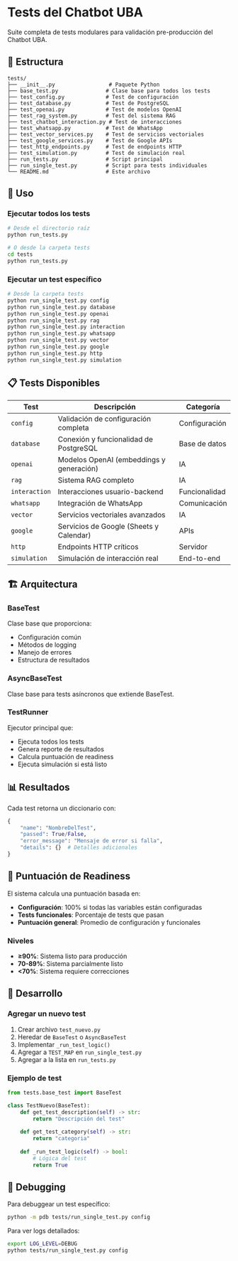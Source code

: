 # Tests del Chatbot UBA

Suite completa de tests modulares para validación pre-producción del Chatbot UBA.

## 📁 Estructura

```
tests/
├── __init__.py                 # Paquete Python
├── base_test.py               # Clase base para todos los tests
├── test_config.py             # Test de configuración
├── test_database.py           # Test de PostgreSQL
├── test_openai.py             # Test de modelos OpenAI
├── test_rag_system.py         # Test del sistema RAG
├── test_chatbot_interaction.py # Test de interacciones
├── test_whatsapp.py           # Test de WhatsApp
├── test_vector_services.py    # Test de servicios vectoriales
├── test_google_services.py    # Test de Google APIs
├── test_http_endpoints.py     # Test de endpoints HTTP
├── test_simulation.py         # Test de simulación real
├── run_tests.py               # Script principal
├── run_single_test.py         # Script para tests individuales
└── README.md                  # Este archivo
```

## 🚀 Uso

### Ejecutar todos los tests
```bash
# Desde el directorio raíz
python run_tests.py

# O desde la carpeta tests
cd tests
python run_tests.py
```

### Ejecutar un test específico
```bash
# Desde la carpeta tests
python run_single_test.py config
python run_single_test.py database
python run_single_test.py openai
python run_single_test.py rag
python run_single_test.py interaction
python run_single_test.py whatsapp
python run_single_test.py vector
python run_single_test.py google
python run_single_test.py http
python run_single_test.py simulation
```

## 📋 Tests Disponibles

| Test | Descripción | Categoría |
|------|-------------|-----------|
| `config` | Validación de configuración completa | Configuración |
| `database` | Conexión y funcionalidad de PostgreSQL | Base de datos |
| `openai` | Modelos OpenAI (embeddings y generación) | IA |
| `rag` | Sistema RAG completo | IA |
| `interaction` | Interacciones usuario-backend | Funcionalidad |
| `whatsapp` | Integración de WhatsApp | Comunicación |
| `vector` | Servicios vectoriales avanzados | IA |
| `google` | Servicios de Google (Sheets y Calendar) | APIs |
| `http` | Endpoints HTTP críticos | Servidor |
| `simulation` | Simulación de interacción real | End-to-end |

## 🏗️ Arquitectura

### BaseTest
Clase base que proporciona:
- Configuración común
- Métodos de logging
- Manejo de errores
- Estructura de resultados

### AsyncBaseTest
Clase base para tests asíncronos que extiende BaseTest.

### TestRunner
Ejecutor principal que:
- Ejecuta todos los tests
- Genera reporte de resultados
- Calcula puntuación de readiness
- Ejecuta simulación si está listo

## 📊 Resultados

Cada test retorna un diccionario con:
```python
{
    "name": "NombreDelTest",
    "passed": True/False,
    "error_message": "Mensaje de error si falla",
    "details": {}  # Detalles adicionales
}
```

## 🎯 Puntuación de Readiness

El sistema calcula una puntuación basada en:
- **Configuración**: 100% si todas las variables están configuradas
- **Tests funcionales**: Porcentaje de tests que pasan
- **Puntuación general**: Promedio de configuración y funcionales

### Niveles
- **≥90%**: Sistema listo para producción
- **70-89%**: Sistema parcialmente listo
- **<70%**: Sistema requiere correcciones

## 🔧 Desarrollo

### Agregar un nuevo test
1. Crear archivo `test_nuevo.py`
2. Heredar de `BaseTest` o `AsyncBaseTest`
3. Implementar `_run_test_logic()`
4. Agregar a `TEST_MAP` en `run_single_test.py`
5. Agregar a la lista en `run_tests.py`

### Ejemplo de test
```python
from tests.base_test import BaseTest

class TestNuevo(BaseTest):
    def get_test_description(self) -> str:
        return "Descripción del test"
    
    def get_test_category(self) -> str:
        return "categoria"
    
    def _run_test_logic(self) -> bool:
        # Lógica del test
        return True
```

## 🐛 Debugging

Para debuggear un test específico:
```bash
python -m pdb tests/run_single_test.py config
```

Para ver logs detallados:
```bash
export LOG_LEVEL=DEBUG
python tests/run_single_test.py config
``` 